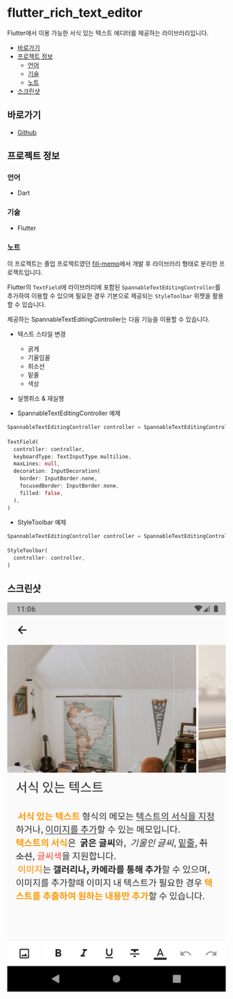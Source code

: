# flutter_rich_text_editor

Flutter에서 이용 가능한 서식 있는 텍스트 에디터를 제공하는 라이브러리입니다.

- [바로가기](#바로가기)
- [프로젝트 정보](#프로젝트-정보)
  - [언어](#언어)
  - [기술](#기술)
  - [노트](#노트)
- [스크린샷](#스크린샷)


## 바로가기

- [Github](https://github.com/namhyun-gu/flutter_rich_text_editor)

## 프로젝트 정보

### 언어

- Dart

### 기술

- Flutter

### 노트

이 프로젝트는 졸업 프로젝트였던 [fill-memo](https://github.com/smu-gp/fill-memo)에서 개발 후 라이브러리 형태로 분리한 프로젝트입니다.

Flutter의 `TextField`에 라이브러리에 포함된 `SpannableTextEditingController`를 추가하여 이용할 수 있으며
필요한 경우 기본으로 제공되는 `StyleToolbar` 위젯을 활용할 수 있습니다.

제공하는 SpannableTextEditingController는 다음 기능을 이용할 수 있습니다.

- 텍스트 스타일 변경
  - 굵게
  - 기울임꼴
  - 취소선
  - 밑줄
  - 색상
- 실행취소 & 재실행

- SpannableTextEditingController 예제

```dart
SpannableTextEditingController controller = SpannableTextEditingController();

TextField(
  controller: controller,
  keyboardType: TextInputType.multiline,
  maxLines: null,
  decoration: InputDecoration(
    border: InputBorder.none,
    focusedBorder: InputBorder.none,
    filled: false,
  ),
)
```

- StyleToolbar 예제

```dart
SpannableTextEditingController controller = SpannableTextEditingController();

StyleToolbar(
  controller: controller,
)
```

## 스크린샷

![example](https://github.com/smu-gp/fill-memo/raw/master/art/rich-text-editor_1.png)
